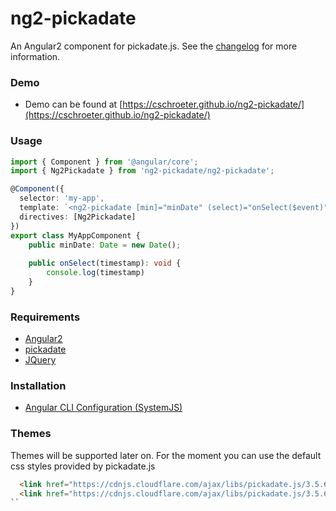 ﻿# ng2-pickadate

An Angular2 component for pickadate.js. 
See the [changelog](./CHANGELOG.md) for more information.


### Demo
* Demo can be found at [https://cschroeter.github.io/ng2-pickadate/](https://cschroeter.github.io/ng2-pickadate/) 


### Usage

 ```typescript
import { Component } from '@angular/core';
import { Ng2Pickadate } from 'ng2-pickadate/ng2-pickadate';
 
 @Component({
   selector: 'my-app',
   template: `<ng2-pickadate [min]="minDate" (select)="onSelect($event)"></ng2-pickadate>`,
   directives: [Ng2Pickadate]
 })
 export class MyAppComponent {
     public minDate: Date = new Date();
     
     public onSelect(timestamp): void {
         console.log(timestamp)
     }
 }
 
 ```


### Requirements

* [Angular2](https://angular.io/)
* [pickadate](http://amsul.ca/pickadate.js/)
* [JQuery](http://jquery.com/)


### Installation

* [Angular CLI Configuration (SystemJS)](./docs/angular-cli.md)


### Themes

Themes will be supported later on. For the moment you can use the default css styles provided by pickadate.js

```html
  <link href="https://cdnjs.cloudflare.com/ajax/libs/pickadate.js/3.5.6/compressed/themes/default.css" rel="stylesheet">
  <link href="https://cdnjs.cloudflare.com/ajax/libs/pickadate.js/3.5.6/compressed/themes/default.date.css" rel="stylesheet">
``
